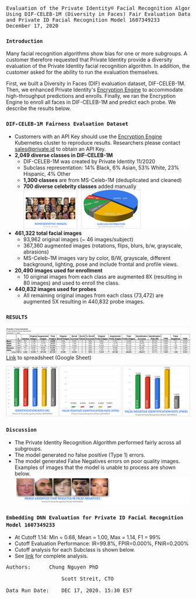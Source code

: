 <pre>
Evaluation of the Private Identity® Facial Recognition Algorithm 
Using DIF-CELEB-1M (Diversity in Faces) Fair Evaluation Dataset
and Private ID Facial Recognition Model 1607349233
December 17, 2020
</pre>
### `Introduction`
Many facial recognition algorithms show bias for one or more subgroups. A customer therefore requested that Private Identity provide a diversity evaluation of the Private Identity facial recognition algorithm. In addition, the customer asked for the ability to run the evaluation themselves. 

First, we built a Diversity in Faces (DIF) evaluation dataset, DIF-CELEB-1M. Then, we enhanced Private Identity's [Encryption Engine](https://github.com/openinfer/PrivateIdentity/wiki/Encryption-Engine-setup) to accommodate high-throughput predictions and enrolls. Finally, we ran the Encryption Engine to enroll all faces in DIF-CELEB-1M and predict each probe. We describe the results below. 

### `DIF-CELEB-1M Fairness Evaluation Dataset`

* Customers with an API Key should use the [Encryption Engine](https://github.com/openinfer/PrivateIdentity/wiki/Encryption-Engine-setup) Kubernetes cluster to reproduce results. Researchers please contact sales@private.id to obtain an API Key. 
* **2,049 diverse classes in DIF-CELEB-1M**
  * DIF-CELEB-1M was created by Private Identity 11/2020
  * Subclass representation: 14% Black, 6% Asian, 53% White, 23% Hispanic, 4% Other
  * **1,300 classes** are from MS-Celeb-1M (deduplicated and cleaned)  
  * **700 diverse celebrity classes** added manually 
![Graph showing subclass diversity](https://github.com/openinfer/PrivateIdentity/blob/master/images/Describe%20Subclasses.png)
* **461,322 total facial images**
  * 93,962 original images (~ 46 images/subject)
  * 367,360 augmented images (rotations, flips, blurs, b/w, grayscale, abrasions)
  * MS-Celeb-1M images vary by color, B/W, grayscale, different background, lighting, pose and include frontal and profile views. 
* **20,490 images used for enrollment**
  * 10 original images from each class are augmented 8X (resulting in 80 images) and used to enroll the class.   
* **440,832 images used for probes**
  * All remaining original images from each class (73,472) are augmented 5X resulting in 440,832 probe images. 
### `RESULTS`
![Spreadsheet showing detailed results of evaluation](https://github.com/openinfer/PrivateIdentity/blob/master/images/Results%20in%20table.png)
[Link](https://drive.google.com/file/d/1xgbK_eiCjSMR4pNE6yabkjfj_Hzg3iyg/view?usp=sharing) to spreadsheet (Google Sheet)

![Charts showing results ](https://github.com/openinfer/PrivateIdentity/blob/master/images/Report%20Results.png)

### `Discussion`
* The Private Identity Recognition Algorithm performed fairly across all subgroups.  
* The model generated no false positive (Type 1) errors.
* The model generated False Negatives errors on poor quality images. Examples of images that the model is unable to process are shown below.
![Examples of images that generated Type II errors](https://github.com/openinfer/PrivateIdentity/blob/master/images/Examples%20of%20FNIR%20Images.png)

### `Embedding DNN Evaluation for Private ID Facial Recognition Model 1607349233`
* At Cutoff 1.14: Min = 0.68, Mean = 1.00, Max = 1.14, F1 = 99%
* Cutoff Evaluation Performance: IR=99.8%, FPIR=0.000%, FNIR=0.200%
* Cutoff analysis for each Subclass is shown below.
* See [link](https://github.com/openinfer/PrivateIdentity/wiki/FACE-EMBEDDING-DNN-PERFORMANCE-DECEMBER-2020) for complete analysis. 

<pre>
Authors:  	  Chung Nguyen PhD <br>
                  Scott Streit, CTO <br>
Data Run Date:    DEC 17, 2020. 15:30 EST
</pre>